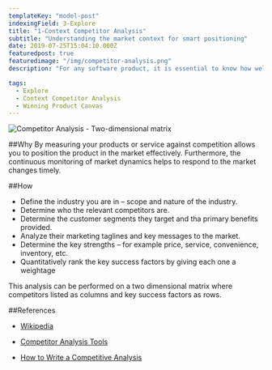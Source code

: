 ```yaml
---
templateKey: "model-post"
indexingField: 3-Explore
title: "1-Context Competitor Analysis"
subtitle: "Understanding the market context for smart positioning"
date: 2019-07-25T15:04:10.000Z
featuredpost: true
featuredimage: "/img/competitor-analysis.png"
description: "For any software product, it is essential to know how well it is doing against the competition. Competitor analysis is used to measure how competitive your product or service against the competition."

tags:
  - Explore
  - Context Competitor Analysis
  - Winning Product Canvas
---
```


![Competitor Analysis - Two-dimensional matrix](/img/Competitor-Analysis-Template.png)

##Why
By measuring your products or service against competition allows you to position the product in the market effectively. Furthermore, the continuous monitoring of market dynamics helps to respond to the market changes timely.

##How

- Define the industry you are in – scope and nature of the industry.
- Determine who the relevant competitors are.
- Determine the customer segments they target and tha primary benefits provided.
- Analyze their marketing taglines and key messages to the market.
- Determine the key strengths – for example price, service, convenience, inventory, etc.
- Quantitatively rank the key success factors by giving each one a weightage

This analysis can be performed on a two dimensional matrix where competitors listed as columns and key success factors as rows.

##References

- [Wikipedia](https://en.wikipedia.org/wiki/Competitor_analysis)

- [Competitor Analysis Tools](https://neilpatel.com/blog/12-competitor-analysis-tools-that-will-improve-your-site-traffic/)

- [How to Write a Competitive Analysis](https://expertprogrammanagement.com/2017/01/competitive-analysis-template/)
